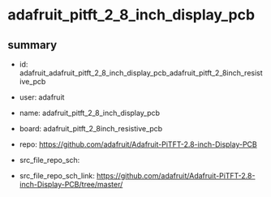 # adafruit_pitft_2_8_inch_display_pcb
 
## summary 
* id: adafruit_adafruit_pitft_2_8_inch_display_pcb_adafruit_pitft_2_8inch_resistive_pcb
* user: adafruit
* name: adafruit_pitft_2_8_inch_display_pcb
* board: adafruit_pitft_2_8inch_resistive_pcb
* repo: https://github.com/adafruit/Adafruit-PiTFT-2.8-inch-Display-PCB



* src_file_repo_sch: 
* src_file_repo_sch_link: https://github.com/adafruit/Adafruit-PiTFT-2.8-inch-Display-PCB/tree/master/






